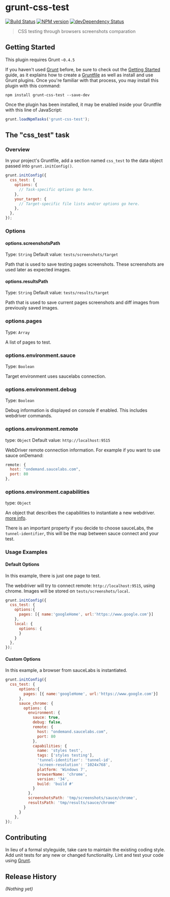 # grunt-css-test
[![Build Status](https://travis-ci.org/adcarabajal/grunt-css-test.png)](https://travis-ci.org/adcarabajal/grunt-css-test)
[![NPM version](https://badge.fury.io/js/grunt-css-test.png)](http://badge.fury.io/js/grunt-css-test)
[![devDependency Status](https://david-dm.org/adcarabajal/grunt-css-test/dev-status.png)](https://david-dm.org/adcarabajal/grunt-css-test)

> CSS testing through browsers screenshots comparation

## Getting Started
This plugin requires Grunt `~0.4.5`

If you haven't used [Grunt](http://gruntjs.com/) before, be sure to check out the [Getting Started](http://gruntjs.com/getting-started) guide, as it explains how to create a [Gruntfile](http://gruntjs.com/sample-gruntfile) as well as install and use Grunt plugins. Once you're familiar with that process, you may install this plugin with this command:

```shell
npm install grunt-css-test --save-dev
```

Once the plugin has been installed, it may be enabled inside your Gruntfile with this line of JavaScript:

```js
grunt.loadNpmTasks('grunt-css-test');
```

## The "css_test" task

### Overview
In your project's Gruntfile, add a section named `css_test` to the data object passed into `grunt.initConfig()`.

```js
grunt.initConfig({
  css_test: {
    options: {
      // Task-specific options go here.
    },
    your_target: {
      // Target-specific file lists and/or options go here.
    },
  },
});
```

### Options

#### options.screenshotsPath
Type: `String`
Default value: `tests/screenshots/target`

Path that is used to save testing pages screenshots. These screenshots are used later as expected images.

#### options.resultsPath
Type: `String`
Default value: `tests/results/target`

Path that is used to save current pages screenshots and diff images from previously saved images.

### options.pages
Type: `Array`

A list of pages to test.

### options.environment.sauce
Type: `Boolean`

Target environment uses saucelabs connection.

### options.environment.debug
Type: `Boolean`

Debug information is displayed on console if enabled. This includes webdriver commands.

### options.environment.remote
type: `Object`
Default value: `http://localhost:9515`

WebDriver remote connection information. 
For example if you want to use sauce onDemand:

```js
remote: {
  host: "ondemand.saucelabs.com",
  port: 80
},
```

### options.environment.capabilities
type: `Object`

An object that describes the capabilities to instantiate a new webdriver.
[more info](https://code.google.com/p/selenium/wiki/DesiredCapabilities).

There is an important property if you decide to choose sauceLabs, the `tunnel-identifier`, this will be the map between sauce connect and your test.

### Usage Examples

#### Default Options
In this example, there is just one page to test.

The webdriver will try to connect remote: `http://localhost:9515`, using chrome.
Images will be stored on `tests/screenshots/local`.      

```js
grunt.initConfig({
  css_test: {
    options:{
      pages: [{ name:'googleHome', url:'https://www.google.com'}]
    },
    local: {
      options: {
      }
    }
  },
});
```

#### Custom Options
In this example, a browser from sauceLabs is instantiated.

```js
grunt.initConfig({
  css_test: {
      options:{
        pages: [{ name:'googleHome', url:'https://www.google.com'}]
      },
      sauce_chrome: {
        options: {
          environment: {
            sauce: true,
            debug: false,
            remote: {
              host: "ondemand.saucelabs.com",
              port: 80
            },
            capabilities: {
              name: 'styles test',
              tags: ['styles testing'],
              'tunnel-identifier': 'tunnel-id',
              'screen-resolution': '1024x768',
              platform: 'Windows 7',
              browserName: 'chrome',
              version: '34',
              build: 'build #'
            }
          },
          screenshotsPath: 'tmp/screenshots/sauce/chrome',
          resultsPath: 'tmp/results/sauce/chrome'
        }
      }
    },
});
```

## Contributing
In lieu of a formal styleguide, take care to maintain the existing coding style. Add unit tests for any new or changed functionality. Lint and test your code using [Grunt](http://gruntjs.com/).

## Release History
_(Nothing yet)_

[Grunt]: http://gruntjs.com/
[Gruntfile.js]: https://github.com/dfernandez79/grunt-filetransform/blob/master/Gruntfile.js
